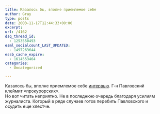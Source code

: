 ```yaml
---
title: Казалось бы, вполне приемлемое себе
author: Gray
type: posts
date: 2003-11-17T12:44:33+00:00
excerpt:
url: /4162
dsq_thread_id:
  - 1253550493
esml_socialcount_LAST_UPDATED:
  - 1497263644
essb_cache_expire:
  - 1614553464
categories:
  - Uncategorized

---
```








Казалось бы, вполне приемлемое себе <a href="http://2003.novayagazeta.ru/nomer/2003/86n/n86n-s09.shtml" target="_blank">интервью</a>. Г-н Павловский клеймит &#171;прокурорских&#187;.  
Но вот читать неприятно. Не в последнюю очередь благодаря усилиям журналиста. Который в ряде случаев готов перебить Павловского и осудить еще хлестче.